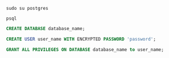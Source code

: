 ```shell
sudo su postgres
```

```shell
psql
```

```sql
CREATE DATABASE database_name;
```

```sql
CREATE USER user_name WITH ENCRYPTED PASSWORD 'password';
```

```sql
GRANT ALL PRIVILEGES ON DATABASE database_name to user_name;
```
